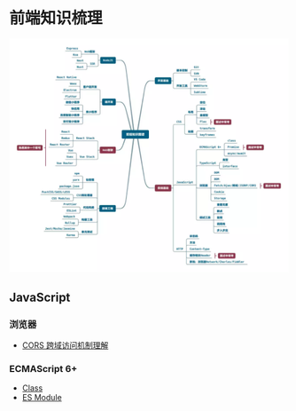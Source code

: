 # 前端知识梳理

![Alt text](src/asset/image/knowledge_map.png "知识图谱")

## JavaScript

### 浏览器
- [CORS 跨域访问机制理解](https://github.com/kongyufei5039/Front-end-Knowlege/issues/2)
### ECMAScript 6+
- [Class](https://github.com/kongyufei5039/front-end-knowlege/issues/3)
- [ES Module](https://github.com/kongyufei5039/front-end-knowlege/issues/4)
